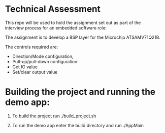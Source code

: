 # Technical Assessment
This repo will be used to hold the assignment set out as part of the interview process for an embedded software role:

The assignment is to develop a BSP layer for the Microchip ATSAMV71Q21B. 

The controls required are:
- Direction/Mode configuration,
- Pull-up/pull-down configuration
- Get IO value
- Set/clear output value

# Building the project and running the demo app:

1. To build the project run ./build_project.sh

2. To run the demo app enter the build directory and run ./AppMain
